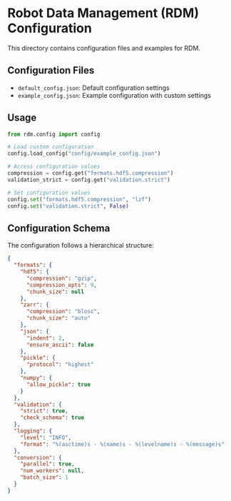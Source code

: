 # Robot Data Management (RDM) Configuration

This directory contains configuration files and examples for RDM.

## Configuration Files

- `default_config.json`: Default configuration settings
- `example_config.json`: Example configuration with custom settings

## Usage

```python
from rdm.config import config

# Load custom configuration
config.load_config("config/example_config.json")

# Access configuration values
compression = config.get("formats.hdf5.compression")
validation_strict = config.get("validation.strict")

# Set configuration values
config.set("formats.hdf5.compression", "lzf")
config.set("validation.strict", False)
```

## Configuration Schema

The configuration follows a hierarchical structure:

```json
{
  "formats": {
    "hdf5": {
      "compression": "gzip",
      "compression_opts": 9,
      "chunk_size": null
    },
    "zarr": {
      "compression": "blosc",
      "chunk_size": "auto"
    },
    "json": {
      "indent": 2,
      "ensure_ascii": false
    },
    "pickle": {
      "protocol": "highest"
    },
    "numpy": {
      "allow_pickle": true
    }
  },
  "validation": {
    "strict": true,
    "check_schema": true
  },
  "logging": {
    "level": "INFO",
    "format": "%(asctime)s - %(name)s - %(levelname)s - %(message)s"
  },
  "conversion": {
    "parallel": true,
    "num_workers": null,
    "batch_size": 1
  }
}
```
